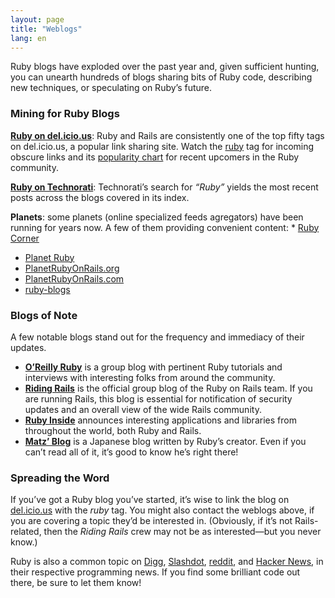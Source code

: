 ```yaml
---
layout: page
title: "Weblogs"
lang: en
---
```


Ruby blogs have exploded over the past year and, given sufficient
hunting, you can unearth hundreds of blogs sharing bits of Ruby code,
describing new techniques, or speculating on Ruby’s future.

### Mining for Ruby Blogs

[**Ruby on del.icio.us**][1]\: Ruby and Rails are consistently one of
the top fifty tags on del.icio.us, a popular link sharing site. Watch
the [ruby][1] tag for incoming obscure links and its [popularity
chart][2] for recent upcomers in the Ruby community.

[**Ruby on Technorati**][3]\: Technorati’s search for *“Ruby”* yields
the most recent posts across the blogs covered in its index.

 **Planets**\: some planets (online specialized feeds agregators) have been running for years now. A few of them providing convenient content: * [Ruby Corner][4]
* [Planet Ruby][5]
* [PlanetRubyOnRails.org][6]
* [PlanetRubyOnRails.com][7]
* [ruby-blogs][8]

### Blogs of Note

A few notable blogs stand out for the frequency and immediacy of their
updates.

* [**O’Reilly Ruby**][9] is a group blog with pertinent Ruby tutorials
  and interviews with interesting folks from around the community.
* [**Riding Rails**][10] is the official group blog of the Ruby on Rails
  team. If you are running Rails, this blog is essential for
  notification of security updates and an overall view of the wide Rails
  community.
* [**Ruby Inside**][11] announces interesting applications and libraries
  from throughout the world, both Ruby and Rails.
* [**Matz’ Blog**][12] is a Japanese blog written by Ruby’s creator.
  Even if you can’t read all of it, it’s good to know he’s right there!

### Spreading the Word

If you’ve got a Ruby blog you’ve started, it’s wise to link the blog on
[del.icio.us][13] with the *ruby* tag. You might also contact the
weblogs above, if you are covering a topic they’d be interested in.
(Obviously, if it’s not Rails-related, then the *Riding Rails* crew may
not be as interested—but you never know.)

Ruby is also a common topic on [Digg][14], [Slashdot][15], [reddit][16],
and [Hacker News][17], in their respective programming news. If you find
some brilliant code out there, be sure to let them know!



[1]: http://del.icio.us/tag/ruby 
[2]: http://del.icio.us/popular/ruby 
[3]: http://technorati.com/search/ruby 
[4]: http://rubycorner.com 
[5]: http://planetruby.0x42.net/ 
[6]: http://www.planetrubyonrails.org/ 
[7]: http://www.planetrubyonrails.com/ 
[8]: http://ruby-blogs.com/ 
[9]: http://oreillynet.com/ruby/ 
[10]: http://weblog.rubyonrails.org/ 
[11]: http://www.rubyinside.com/ 
[12]: http://www.rubyist.net/~matz/ 
[13]: http://del.icio.us 
[14]: http://digg.com/programming 
[15]: http://developers.slashdot.org/ 
[16]: http://www.reddit.com/r/ruby 
[17]: http://news.ycombinator.com/ 
